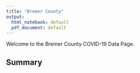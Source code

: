 ```yaml
---
title: "Bremer County"
output:
  html_notebook: default
  pdf_document: default
---
```


Welcome to the Bremer County COVID-19 Data Page.

## Summary








